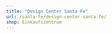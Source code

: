 ```yaml
---
title: "Design Center Santa Fe"
url: /santa-fe/design-center-santa-fe/
shop: Einkaufszentrum
---
```

